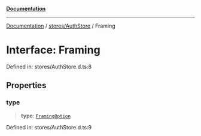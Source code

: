 [**Documentation**](../../../index.md)

***

[Documentation](../../../index.md) / [stores/AuthStore](../index.md) / Framing

# Interface: Framing

Defined in: stores/AuthStore.d.ts:8

## Properties

### type

> **type**: [`FramingOption`](../enumerations/FramingOption.md)

Defined in: stores/AuthStore.d.ts:9
